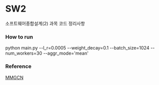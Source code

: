 # SW2
소프트웨어종합설계(2) 과목 코드 정리사항

### How to run
python main.py --l_r=0.0005 --weight_decay=0.1 --batch_size=1024 --num_workers=30 --aggr_mode='mean'

### Reference
<a href = "https://github.com/weiyinwei/MMGCN"> MMGCN </a>
